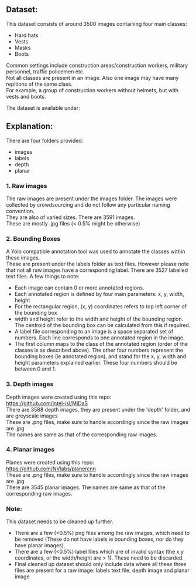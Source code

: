
## Dataset:

This dataset consists of around 3500 images containing four main classes:  
 - Hard hats
 - Vests
 - Masks
 - Boots

Common settings include construction areas/construction workers, military personnel, traffic policemen etc.     
Not all classes are present in an image. Also one image may have many repitions of the same class.     
For example, a group of construction workers without helmets, but with vests and boots.      

The dataset is available under:    <provide link to gdrive>   


## Explanation:
There are four folders provided:  
 - images 
 - labels
 - depth
 - planar

### 1. Raw images  
The raw images are present under the images folder. The images were collected by crowdsourcing and do not follow any particular naming convention.   
They are also of varied sizes. There are 3591 images.    
These are mostly .jpg files (< 0.5% might be otherwise)    

### 2. Bounding Boxes   
A Yolo compatible annotation tool was used to annotate the classes within these images.   
These are present under the labels folder as text files. However please note that not all raw images have a corresponding label.
There are 3527 labelled text files. 
A few things to note:  
- Each image can contain 0 or more annotated regions.    
- Each annotated region is defined by four main parameters: x, y, width, height   
- For the rectangular region, (x, y) coordinates refers to top left corner of the bounding box   
- width and height refer to the width and height of the bounding region. The centroid of the bounding box can be calculated from this if required.  
- A label file corresponding to an image is a space separated set of numbers. Each line corresponds to one annotated region in the image.  
- The first column maps to the class of the annotated region (order of the classes is as described above). The other four numbers represent the bounding boxes (ie annotated region), and stand for the x, y, width and height parameters explained earlier. These four numbers should be between 0 and 1. 

### 3. Depth images
Depth images were created using this repo:  
https://github.com/intel-isl/MiDaS   
There are 3588 depth images, they are present under the 'depth' folder, and are greyscale images     
These are .png files, make sure to handle accordingly since the raw images are .jpg     
The names are same as that of the corresponding raw images. 

### 4. Planar images
Planes were created using this repo:  
https://github.com/NVlabs/planercnn   
These are .png files, make sure to handle accordingly since the raw images are .jpg     
There are 3545 planar images. The names are same as that of the corresponding raw images.  


### Note: 
This dataset needs to be cleaned up further. 
 - There are a few (<0.5%) png files among the raw images, which need to be removed (These do not have labels ie bounding boxes, nor do they have planar images).   
 - There are a few (<0.5%) label files which are of invalid syntax (the x,y coordinates, or the width/height are > 1). These need to be discarded.   
 - Final cleaned up dataset should only include data where all these three files are present for a raw image:   labels text file, depth image and planar image   
 

